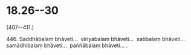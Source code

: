 # 18.26--30

(407--411.)

446\. Saddhābalaṃ bhāveti…  vīriyabalaṃ bhāveti…  satibalaṃ bhāveti…  samādhibalaṃ bhāveti…  paññābalaṃ bhāveti… .
